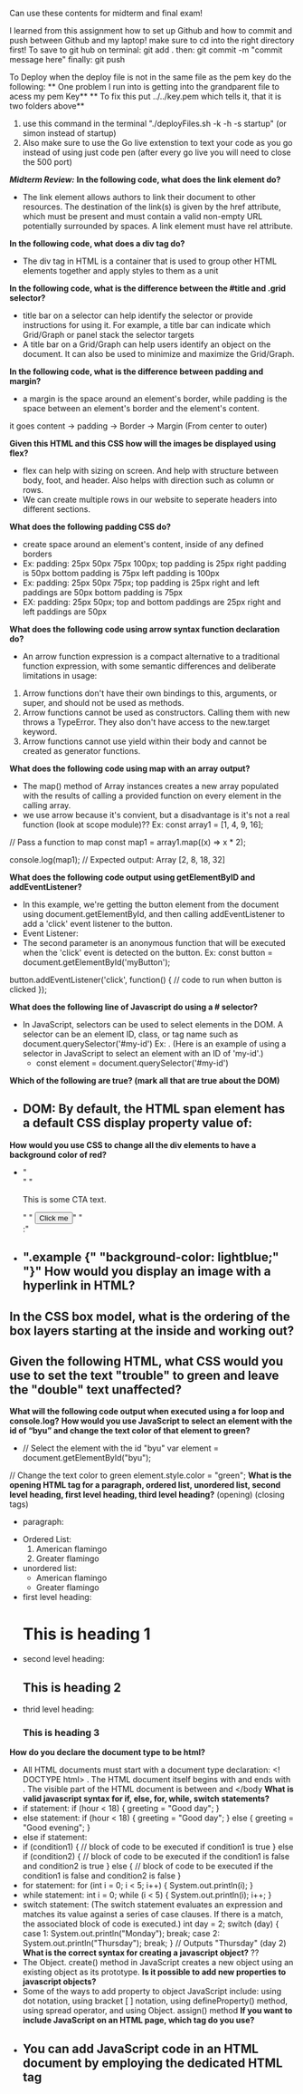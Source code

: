 Can use these contents for midterm and final exam!

I learned from this assignment how to set up Github and how to commit and push between Github and my laptop!
make sure to cd into the right directory first!
To save to git hub on terminal: git add .
then: git commit -m "commit message here"
finally: git push

To Deploy when the deploy file is not in the same file as the pem key do the following:
** One problem I run into is getting into the grandparent file to acess my pem Key**
** To fix this put ../../key.pem which tells it, that it is two folders above**
1. use this command in the terminal "./deployFiles.sh -k <yourpemkey> -h <yourdomain> -s startup" (or simon instead of startup)
2. Also make sure to use the Go live extenstion to text your code as you go instead of using just code pen (after every go live you will need to close the 500 port)

***Midterm Review:***
**In the following code, what does the link element do?**
- The link element allows authors to link their document to other resources. The destination of the link(s) is given by the href attribute, which must be present and must contain a valid non-empty URL potentially surrounded by spaces. A link element must have rel attribute.
  
**In the following code,  what does a div tag do?**
- The div tag in HTML is a container that is used to group other HTML elements together and apply styles to them as a unit
  
**In the following code, what is the difference between the #title and .grid selector?**
-  title bar on a selector can help identify the selector or provide instructions for using it. For example, a title bar can indicate which Grid/Graph or panel stack the selector targets
- A title bar on a Grid/Graph can help users identify an object on the document. It can also be used to minimize and maximize the Grid/Graph.

**In the following code, what is the difference between padding and margin?**
- a margin is the space around an element's border, while padding is the space between an element's border and the element's content.

it goes content -> padding -> Border -> Margin (From center to outer)

**Given this HTML and this CSS how will the images be displayed using flex?**
- flex can help with sizing on screen. And help with structure between body, foot, and header. Also helps with direction such as column or rows.
- We can create multiple rows in our website to seperate headers into different sections.

**What does the following padding CSS do?**
- create space around an element's content, inside of any defined borders
- Ex: padding: 25px 50px 75px 100px;
top padding is 25px
right padding is 50px
bottom padding is 75px
left padding is 100px
- Ex: padding: 25px 50px 75px;
top padding is 25px
right and left paddings are 50px
bottom padding is 75px
- EX: padding: 25px 50px;
top and bottom paddings are 25px
right and left paddings are 50px

**What does the following code using arrow syntax function declaration do?**
- An arrow function expression is a compact alternative to a traditional function expression, with some semantic differences and deliberate limitations in usage:
1. Arrow functions don't have their own bindings to this, arguments, or super, and should not be used as methods.
2. Arrow functions cannot be used as constructors. Calling them with new throws a TypeError. They also don't have access to the new.target keyword.
3. Arrow functions cannot use yield within their body and cannot be created as generator functions.

**What does the following code using map with an array output?**
- The map() method of Array instances creates a new array populated with the results of calling a provided function on every element in the calling array.
- we use arrow because it's convient, but a disadvantage is it's not a real function (look at scope module)??
Ex: const array1 = [1, 4, 9, 16];

// Pass a function to map
const map1 = array1.map((x) => x * 2);

console.log(map1);
// Expected output: Array [2, 8, 18, 32]

**What does the following code output using getElementByID and addEventListener?**
- In this example, we're getting the button element from the document using document.getElementById, and then calling addEventListener to add a 'click' event listener to the button.
- Event Listener: 
-   The second parameter is an anonymous function that will be executed when the 'click' event is detected on the button.
  Ex: const button = document.getElementById('myButton');

button.addEventListener('click', function() {
  // code to run when button is clicked
});

**What does the following line of Javascript do using a # selector?**
- In JavaScript, selectors can be used to select elements in the DOM. A selector can be an element ID, class, or tag name such as document.querySelector('#my-id')
  Ex: . (Here is an example of using a selector in JavaScript to select an element with an ID of 'my-id'.)
  - const element = document.querySelector('#my-id')

**Which of the following are true? (mark all that are true about the DOM)**
- DOM:
**By default, the HTML span element has a default CSS display property value of:**
  -
**How would you use CSS to change all the div elements to have a background color of red?**
  - "<div class="example">"
   "<p>This is some CTA text.</p>"
  " <button>Click me</button>"
"</div>:"
- ".example {"
   "background-color: lightblue;"
"}"
**How would you display an image with a hyperlink in HTML?**
  - 
**In the CSS box model, what is the ordering of the box layers starting at the inside and working out?**
- 
**Given the following HTML, what CSS would you use to set the text "trouble" to green and leave the "double" text unaffected?**
-
**What will the following code output when executed using a for loop and console.log?**
**How would you use JavaScript to select an element with the id of “byu” and change the text color of that element to green?**
- // Select the element with the id "byu"
var element = document.getElementById("byu");

// Change the text color to green
element.style.color = "green";
**What is the opening HTML tag for a paragraph, ordered list, unordered list, second level heading, first level heading, third level heading?**
(opening) (closing tags)
- paragraph: <p>	</p>
- Ordered List: <ol> <li>American flamingo</li> <li>Greater flamingo</li>  </ol>
- unordered list: <ul>	<li>American flamingo</li> <li>Greater flamingo</li> </ul>
- first level heading: <h1>This is heading 1</h1>
- second level heading: <h2>This is heading 2</h2>
- thrid level heading: <h3>This is heading 3</h3>

**How do you declare the document type to be html?**
- All HTML documents must start with a document type declaration: <! DOCTYPE html> . The HTML document itself begins with <html> and ends with </html> . The visible part of the HTML document is between <body> and </body
**What is valid javascript syntax for if, else, for, while, switch statements?**
- if statement: if (hour < 18) {
  greeting = "Good day";
}
- else statement:
  if (hour < 18) {
  greeting = "Good day";
} else {
  greeting = "Good evening";
}
- else if statement:
- if (condition1) {
  //  block of code to be executed if condition1 is true
} else if (condition2) {
  //  block of code to be executed if the condition1 is false and condition2 is true
} else {
  //  block of code to be executed if the condition1 is false and condition2 is false
}
-  for statement:
  for (int i = 0; i < 5; i++) {
  System.out.println(i);
}
- while statement:
  int i = 0;
while (i < 5) {
  System.out.println(i);
  i++;
}
- switch statement: (The switch statement evaluates an expression and matches its value against a series of case clauses. If there is a match, the associated block of code is executed.)
  int day = 2;
switch (day) {
  case 1:
    System.out.println("Monday");
    break;
  case 2:
    System.out.println("Thursday");
    break;
}
// Outputs "Thursday" (day 2) 
**What is the correct syntax for creating a javascript object?** ??
- The Object. create() method in JavaScript creates a new object using an existing object as its prototype.
**Is it possible to add new properties to javascript objects?**
- Some of the ways to add property to object JavaScript include: using dot notation, using bracket [ ] notation, using defineProperty() method, using spread operator, and using Object. assign() method
**If you want to include JavaScript on an HTML page, which tag do you use?**
- You can add JavaScript code in an HTML document by employing the dedicated HTML tag <script> that wraps around JavaScript code
**Given the following HTML, what JavaScript could you use to set the text "animal" to "crow" and leave the "fish" text unaffected?**
  - 
**Which of the following correctly describes JSON?**
- JSON (JavaScript Object Notation) is a text-based format for storing and exchanging data that's both human-readable and machine-parsable. It's commonly used in web applications and API call
**What does the console command chmod, pwd, cd, ls, vim, nano, mkdir, mv, rm, man, ssh, ps, wget, sudo  do?**
  -**chmod**: You can use chmod to control who can read, edit, or run your files. For example, you might change permissions so that everyone on a system can access a file that was downloaded by one person.
  - pwd: The PWD command in Linux system administration stands for "Print Working Directory." It is used to display the absolute path of the current working directory in the command-line interface. This command is helpful for navigating the file system and referencing the current directory in various operations
  - cd: The cd command, also known as chdir (change directory), is a command-line shell command used to change the current working directory in various operating systems
  - ls: The ls command is used to list files. "ls" on its own lists all files in the current directory except for hidden files.
  - vim (?? how would I use this differently fro nano?): The vim command is used to edit text files within the command line interface (CLI). It's a powerful, customizable text editor that's often used by developers
  - nano: The nano command is a terminal-based text editor that allows users to create, edit, and save text files directly from the command line of Unix-based systems
  - mkdir: The mkdir command in Linux/Unix is a command-line utility that allows users to create new directories. mkdir stands for "make directory." With mkdir , you can also set permissions, create multiple directories at once, and much more
  - mv: The mv command moves files and directories from one directory to another or renames a file or directory. If you move a file or directory to a new directory, it retains the base file name. When you move a file, all links to other files remain intact, except when you move it to a different file system.
  - rm: (rm myfile) The rm command removes the entries for a specified file, group of files, or certain select files from a list within a directory. User confirmation, read permission, and write permission are not required before a file is removed when you use the rm command. However, you must have write permission for the directory containing the file.
  - man: (man [ [ [ -c ] [ -t ] [ section ] ] | [ -k | -f ] ] [ -F ] [ -m ] [ -Mpath ] [ -r ] [ -a ] title)
        -   The man command provides reference information on topics, such as commands, subroutines, and files. The man command provides one-line descriptions of commands specified by name. The man command also provides information on all commands whose descriptions contain a set of user-specified keywords
  - ssh: (ssh [username]@[hostname_or_IP]) The SSH command sets up a secure encrypted connection between a user's device and a remote machine, often a server.
  - ps: The ps command enables you to check the status of active processes on a system, as well as display technical information about the processes. This data is useful for administrative tasks such as determining how to set process priorities.
  - wget: is a free GNU command-line utility tool used to download files. It retrieves files using HTTP, HTTPS, and FTP protocols and is useful for downloads in unstable networks
  - sudo: The utility provides an efficient way to temporarily grant users or user groups privileged access to system resources so that they can run commands that they cannot run under their regular accounts
  - do:?? The DO command in PL/I allows you to group one or more commands together and execute them repeatedly. The DO and END keywords delimit a group of commands, which is called a DO group
**Which of the following console command creates a remote shell session?**
-To create a remote shell session in your terminal, use the "ssh" command followed by the username, "@" symbol, and the server address
**Which of the following is true when the -la parameter is specified for the ls console command?**
- Using ls -la gives a detailed, comprehensive list of all files, including hidden ones, with additional information like permissions, owner, size, and modification date.
**Which of the following is true for the domain name banana.fruit.bozo.click, which is the top level domain, which is a subdomain, which is a root domain?**
- Top-Level Domain (TLD): The last part of a domain name, like ".com", ".net", or ".org". 
- Subdomain: A section within a domain, usually used to organize different parts of a website, like "blog.example.com" where "blog" is the subdomain. 
- Root Domain: The main domain name combined with the top-level domain, like "example.com"
**Is a web certificate is necessary to use HTTPS.**
- Yes, a web certificate (also known as an SSL certificate) is absolutely necessary to use HTTPS; without it, you cannot enable the secure "HTTPS" protocol on your website, as the certificate is what allows for encryption of data transmitted between the website and the user, making it essential for secure communication online.
**Can a DNS A record can point to an IP address or another A record.**
- A DNS A record can only point to an IP address; it cannot point to another A record. The purpose of an A record is to map a domain name directly to an IP address, so its value is always an IP address
**Port 443, 80, 22 is reserved for which protocol?**
-HTTP (80), HTTPS (443), FTP (21), SSH (22), and SMTP (25)
**What will the following code using Promises output when executed?**
- A promise in JavaScript is an object that represents the eventual completion or failure of an asynchronous operation. It is used for handling asynchronous operations, such as making API calls or reading files, in a more organized and readable way.
- const promiseA = new Promise((resolve, reject) => {
  resolve(777);
});
// At this point, "promiseA" is already settled.
promiseA.then((val) => console.log("asynchronous logging has val:", val));
console.log("immediate logging");

// produces output in this order:
// immediate logging
// asynchronous logging has val: 777

